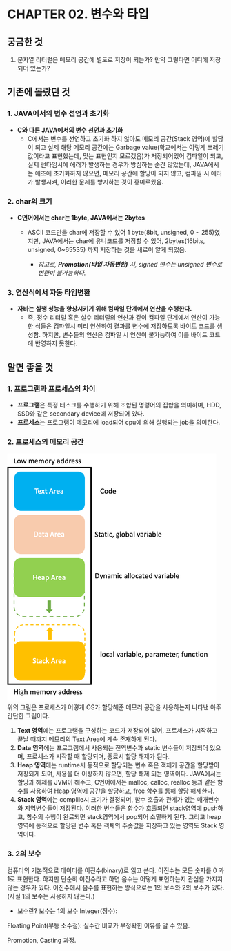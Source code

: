 # CHAPTER  02. 변수와 타입

## 궁금한 것

1. 문자열 리터럴은 메모리 공간에 별도로 저장이 되는가? 만약 그렇다면 어디에 저장되어 있는가?

## 기존에 몰랐던 것

### 1. JAVA에서의 변수 선언과 초기화

* **C와 다른 JAVA에서의 변수 선언과 초기화**
    * C에서는 변수를 선언하고 초기화 하지 않아도 메모리 공간(Stack 영역)에 할당이 되고 실제 해당 메모리 공간에는 Garbage value(학교에서는 이렇게 쓰레기 값이라고 표현했는데, 맞는 표현인지
      모르겠음)가 저장되어있어 컴파일이 되고, 실제 런타임시에 에러가 발생하는 경우가 방심하는 순간 많았는데, JAVA에서는 애초에 초기화하지 않으면, 메모리 공간에 할당이 되지 않고, 컴파일 시 에러가
      발생시켜, 이러한 문제를 방지하는 것이 흥미로웠음.
### 2. char의 크기
* **C언어에서는 char는 1byte, JAVA에서는 2bytes**
  * ASCII 코드만을 char에 저장할 수 있어 1 byte(8bit, unsigned, 0 ~ 255)였지만, JAVA에서는 char에 유니코드를 저장할 수 있어, 2bytes(16bits,
    unsigned, 0~65535) 까지 저장하는 것을 새로이 알게 되었음.
    
    * *참고로,  **Promotion(타입 자동변환)** 시, signed 변수는 unsigned 변수로 변환이 불가능하다.*

### 3. 연산식에서 자동 타입변환
* **자바는 실행 성능을 향상시키기 위해 컴파일 단계에서 연산을 수행한다.** 
  * 즉, 정수 리터럴 혹은 실수 리터럴의 연산과 같이 컴파일 단계에서 연산이 가능한 식들은 컴파일시 미리 연산하여 결과를 변수에 저장하도록 바이트 코드를 생성함. 하지만, 변수들의 연산은 컴파일 시 연산이 불가능하여 이를 바이트 코드에 반영하지 못한다.

## 알면 좋을 것

### 1. 프로그램과 프로세스의 차이

* **프로그램**은 특정 태스크를 수행하기 위해 조합된 명령어의 집합을 의미하며, HDD, SSD와 같은 secondary device에 저장되어 있다.
* **프로세스**는 프로그램이 메모리에 load되어 cpu에 의해 실행되는 job을 의미한다.

### 2. 프로세스의 메모리 공간

![img.png](img.png)
<br>
위의 그림은 프로세스가 어떻게 OS가 할당해준 메모리 공간을 사용하는지 나타낸 아주 간단한 그림이다.

1. **Text 영역**에는 프로그램을 구성하는 코드가 저장되어 있어, 프로세스가 시작하고 끝날 때까지 메모리의 Text Area에 계속 존재하게 된다.
2. **Data 영역**에는 프로그램에서 사용되는 전역변수과 static 변수들이 저장되어 있으며, 프로세스가 시작할 때 할당되며, 종료시 할당 해제가 된다.
3. **Heap 영역**에는 runtime시 동적으로 할당되는 변수 혹은 객체가 공간을 할당받아 저장되게 되며, 사용을 더 이상하지 않으면, 할당 해제 되는 영역이다. JAVA에서는 할당과 해제를 JVM이 해주고,
   C언어에서는 malloc, calloc, realloc 등과 같은 함수를 사용하여 Heap 영역에 공간을 할당하고, free 함수를 통해 할당 해제한다.
4. **Stack 영역**에는 complile시 크기가 결정되며, 함수 호출과 관계가 있는 매개변수와 지역변수들이 저장된다. 이러한 변수들은 함수가 호출되면 stack영역에 push하고, 함수의 수행이 완료되면
   stack영역에서 pop되어 소멸하게 된다. 그리고 heap영역에 동적으로 할당된 변수 혹은 객체의 주솟값을 저장하고 있는 영역도 Stack 영역이다.

### 3. 2의 보수

컴퓨터의 기본적으로 데이터를 이진수(binary)로 읽고 쓴다. 이진수는 모든 숫자를 0 과 1로 표현한다. 하지만 단순히 이진수라고 하면 음수는 어떻게 표현하는지 관심을 가지지 않는 경우가 있다.
이진수에서 음수를 표현하는 방식으로는 1의 보수와 2의 보수가 있다. (사실 1의 보수는 사용하지 않는다.)

* 보수란? 보수는
  1의 보수
  Integer(정수):

Floating Point(부동 소수점):
실수간 비교가 부정확한 이유를 알 수 있음.

Promotion, Casting 과정.
